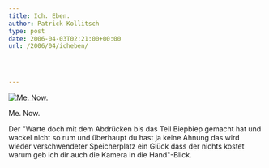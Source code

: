 ```yaml
---
title: Ich. Eben.
author: Patrick Kollitsch
type: post
date: 2006-04-03T02:21:00+00:00
url: /2006/04/icheben/




---
```

<div class="flickr">
  <a href="http://www.flickr.com/photos/schreibblogade/122355961/" title="Me. Now."><img src="//static.flickr.com/42/122355961_7ad467330e.jpg" alt="Me. Now." /></a></p> 
  
  <p>
    Me. Now.
  </p>
</div>

Der "Warte doch mit dem Abdrücken bis das Teil Biepbiep gemacht hat und wackel nicht so rum und überhaupt du hast ja keine Ahnung das wird wieder verschwendeter Speicherplatz ein Glück dass der nichts kostet warum geb ich dir auch die Kamera in die Hand"-Blick.
